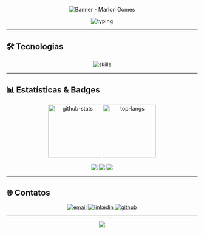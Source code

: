 <!-- README.md - Marlon Gomes (Srmarlongs) - Dark • Clean -->

<!-- ===== BANNER ANIMADO ===== -->
<p align="center">
  <img src="https://capsule-render.vercel.app/api?type=waving&color=0:2c3e50,100:000000&height=180&section=header&text=Marlon%20Gomes&fontSize=48&fontColor=FFFFFF&animation=fadeIn&fontAlignY=40" alt="Banner - Marlon Gomes" />
</p>

<!-- ===== TYPING EFFECT ===== -->
<p align="center">
  <img src="https://readme-typing-svg.herokuapp.com?font=Fira+Code&size=28&pause=800&color=FFFFFF&center=true&width=820&height=48&lines=Olá,+eu+sou+o+Marlon+Gomes+👋;Sou+desenvolvedor+em+formação+com+foco+em+Java;Procuro+estágio+para+crescer+e+construir+projetos+reais" alt="typing" />
</p>

---

## 🛠 Tecnologias
<p align="center">
  <img alt="skills" src="https://skillicons.dev/icons?i=java,mysql,cpp,html,css,js,git,github,vscode" />
</p>

---

## 📊 Estatísticas & Badges
<p align="center">
  <img alt="github-stats" src="https://github-readme-stats.vercel.app/api?username=Srmarlongs&show_icons=true&theme=tokyonight&count_private=true" height="140" />
  <img alt="top-langs" src="https://github-readme-stats.vercel.app/api/top-langs/?username=Srmarlongs&layout=compact&theme=tokyonight&langs_count=8" height="140" />
</p>
<p align="center">
  <img src="https://img.shields.io/badge/Java-60.9%25-007396?style=for-the-badge&logo=java&logoColor=white" />
  <img src="https://img.shields.io/badge/C++-20.8%25-00599C?style=for-the-badge&logo=c%2B%2B&logoColor=white" />
  <img src="https://img.shields.io/badge/SQL-7.0%25-0E7495?style=for-the-badge&logo=mysql&logoColor=white" />
</p>

---

## 🌐 Contatos
<p align="center">
  <a href="mailto:marlong2008silva@gmail.com">
    <img alt="email" src="https://img.shields.io/badge/Email-D14836?style=for-the-badge&logo=gmail&logoColor=white" />
  </a>
  <a href="https://www.linkedin.com/in/marlon-gomes-a07390308">
    <img alt="linkedin" src="https://img.shields.io/badge/LinkedIn-0077B5?style=for-the-badge&logo=linkedin&logoColor=white" />
  </a>
  <a href="https://github.com/Srmarlongs">
    <img alt="github" src="https://img.shields.io/badge/GitHub-100000?style=for-the-badge&logo=github&logoColor=white" />
  </a>
</p>

---

<p align="center">
  <img src="https://capsule-render.vercel.app/api?type=waving&color=0:000000,100:2c3e50&height=120&section=footer" />
</p>
